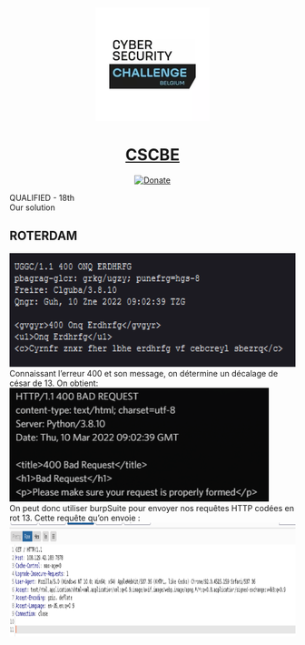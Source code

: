 <div align="center">
<!-- Title: -->
  <a href="https://github.com/AstroJUS/CSCBE">
    <img src="/img/CSCBE.png" height="200">
  </a>
  <h1><a href="https://github.com/AstroJUS/CSCBE">CSCBE</a></h1>
<!-- Labels: -->
  <!-- First row: -->
  <a href="https://www.paypal.me/TheAlgorithms/100">
    <img src="https://img.shields.io/badge/Donate-PayPal-green.svg?logo=paypal&style=flat-square" height="20" alt="Donate">
  </a>
</div>

QUALIFIED - 18th </br> Our solution
## ROTERDAM

<img src="/img/1.png" height="200"></br>
Connaissant l’erreur 400 et son message, on détermine un décalage de césar de 13.
On obtient:
<img src="/img/2.png" height="200"></br>
On peut donc utiliser burpSuite pour envoyer nos requêtes HTTP codées en rot 13.
Cette requête qu’on envoie :
<img src="/img/3.png" height="200"></br>

